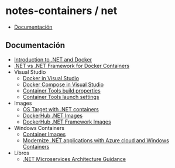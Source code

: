 # notes-containers / net

- [Documentación](#documentación)

## Documentación

- [Introduction to .NET and Docker](https://learn.microsoft.com/en-us/dotnet/core/docker/introduction)
- [.NET vs .NET Framework for Docker Containers](https://learn.microsoft.com/en-us/dotnet/architecture/microservices/net-core-net-framework-containers/general-guidance)
- Visual Studio
  - [Docker in Visual Studio](https://learn.microsoft.com/en-us/visualstudio/containers/container-tools?view=vs-2022)
  - [Docker Compose in Visual Studio](https://learn.microsoft.com/en-us/visualstudio/containers/tutorial-multicontainer?view=vs-2022)
  - [Container Tools build properties](https://learn.microsoft.com/en-us/visualstudio/containers/container-msbuild-properties)
  - [Container Tools launch settings](https://learn.microsoft.com/en-us/visualstudio/containers/container-launch-settings)
- Images
  - [OS Target with .NET containers](https://learn.microsoft.com/en-us/dotnet/architecture/microservices/net-core-net-framework-containers/net-container-os-targets)
  - [DockerHub .NET Images](https://hub.docker.com/_/microsoft-dotnet/)
  - [DockerHub .NET Framework Images](https://hub.docker.com/_/microsoft-dotnet-framework)
- Windows Containers
  - [Container Images](https://learn.microsoft.com/en-us/virtualization/windowscontainers/manage-containers/container-base-images)
  - [Modernize .NET applications with Azure cloud and Windows Containers](https://learn.microsoft.com/en-us/dotnet/architecture/modernize-with-azure-containers)
- Libros
  - [.NET Microservices Architecture Guidance](https://dotnet.microsoft.com/en-us/learn/aspnet/microservices-architecture)
